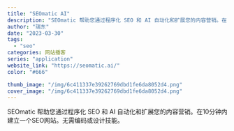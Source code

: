 ```yaml
---
title: "SEOmatic AI"
description: "SEOmatic 帮助您通过程序化 SEO 和 AI 自动化和扩展您的内容营销。在10分钟内建立一个SEO网站。无需编码"
author: "瑞东"
date: "2023-03-30"
tags:
  - "seo"
categories: 网站播客
series: "application"
website_link: "https://seomatic.ai/"
color: "#666"

thumb_image: "/img/6c411337e39262769dbd1fe6da8052d4.png"
cover_image: "/img/6c411337e39262769dbd1fe6da8052d4.png"
---
```


SEOmatic 帮助您通过程序化 SEO 和 AI 自动化和扩展您的内容营销。在10分钟内建立一个SEO网站。无需编码或设计技能。
